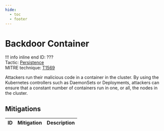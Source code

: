 ```yaml
---
hide:
  - toc
  - footer
---
```


# Backdoor Container

!!! info inline end
    ID: ???<br>
    Tactic: [Persistence](../Persistence/index.md) <br>
    MITRE technique: [T1569](https://attack.mitre.org/techniques/T1569/)

Attackers run their malicious code in a container in the cluster. By using the Kubernetes controllers such as DaemonSets or Deployments, attackers can ensure that a constant number of containers run in one, or all, the nodes in the cluster.

## Mitigations

|ID|Mitigation|Description|
|--|----------|-----------|